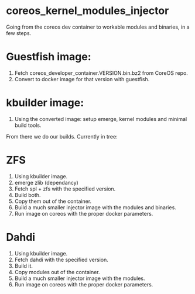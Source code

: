 # coreos_kernel_modules_injector

Going from the coreos dev container to workable modules and binaries, in a few steps.

# Guestfish image:
1. Fetch coreos_developer_container.VERSION.bin.bz2 from CoreOS repo.
2. Convert to docker image for that version with guestfish.

# kbuilder image:
1. Using the converted image: setup emerge, kernel modules and minimal build tools.

From there we do our builds. Currently in tree:

# ZFS
1. Using kbuilder image.
2. emerge zlib (dependancy)
3. Fetch spl + zfs with the specified version.
4. Build both.
5. Copy them out of the container.
6. Build a much smaller injector image with the modules and binaries.
7. Run image on coreos with the proper docker parameters.

# Dahdi
1. Using kbuilder image.
3. Fetch dahdi with the specified version.
4. Build it.
5. Copy modules out of the container.
6. Build a much smaller injector image with the modules.
7. Run image on coreos with the proper docker parameters.


